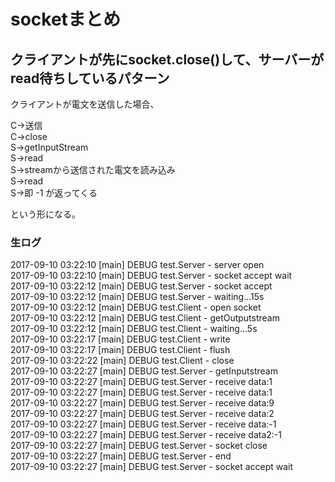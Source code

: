 # socketまとめ  
  
## クライアントが先にsocket.close()して、サーバーがread待ちしているパターン  
  
クライアントが電文を送信した場合、  
  
C→送信  
C→close  
S→getInputStream  
S→read  
S→streamから送信された電文を読み込み  
S→read  
S→即 -1 が返ってくる  
  
という形になる。  
  
### 生ログ
2017-09-10 03:22:10 [main] DEBUG test.Server - server open  
2017-09-10 03:22:10 [main] DEBUG test.Server - socket accept wait  
2017-09-10 03:22:12 [main] DEBUG test.Server - socket accept  
2017-09-10 03:22:12 [main] DEBUG test.Server - waiting...15s  
2017-09-10 03:22:12 [main] DEBUG test.Client - open socket  
2017-09-10 03:22:12 [main] DEBUG test.Client - getOutputstream  
2017-09-10 03:22:12 [main] DEBUG test.Client - waiting...5s  
2017-09-10 03:22:17 [main] DEBUG test.Client - write  
2017-09-10 03:22:17 [main] DEBUG test.Client - flush  
2017-09-10 03:22:22 [main] DEBUG test.Client - close  
2017-09-10 03:22:27 [main] DEBUG test.Server - getInputstream  
2017-09-10 03:22:27 [main] DEBUG test.Server - receive data:1  
2017-09-10 03:22:27 [main] DEBUG test.Server - receive data:1  
2017-09-10 03:22:27 [main] DEBUG test.Server - receive data:9  
2017-09-10 03:22:27 [main] DEBUG test.Server - receive data:2  
2017-09-10 03:22:27 [main] DEBUG test.Server - receive data:-1  
2017-09-10 03:22:27 [main] DEBUG test.Server - receive data2:-1  
2017-09-10 03:22:27 [main] DEBUG test.Server - socket close  
2017-09-10 03:22:27 [main] DEBUG test.Server - end  
2017-09-10 03:22:27 [main] DEBUG test.Server - socket accept wait  
